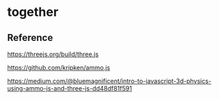 # together

## Reference
https://threejs.org/build/three.js 

https://github.com/kripken/ammo.js 

https://medium.com/@bluemagnificent/intro-to-javascript-3d-physics-using-ammo-js-and-three-js-dd48df81f591

